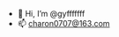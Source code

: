 - 👋 Hi, I’m @gyfffffff
- 📫 charon0707@163.com

<!---
gyfffffff/gyfffffff is a ✨ special ✨ repository because its `README.md` (this file) appears on your GitHub profile.
You can click the Preview link to take a look at your changes.
--->

